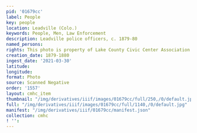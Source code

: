 ```yaml
---
pid: '01679cc'
label: People
key: people
location: Leadville (Colo.)
keywords: People, Men, Law Enforcement
description: Leadville police officers, c. 1879-80
named_persons: 
rights: This photo is property of Lake County Civic Center Association.
creation_date: 1879-1880
ingest_date: '2021-03-30'
latitude: 
longitude: 
format: Photo
source: Scanned Negative
order: '1557'
layout: cmhc_item
thumbnail: "/img/derivatives/iiif/images/01679cc/full/250,/0/default.jpg"
full: "/img/derivatives/iiif/images/01679cc/full/1140,/0/default.jpg"
manifest: "/img/derivatives/iiif/01679cc/manifest.json"
collection: cmhc
! '': 
---
```


